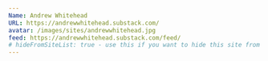```yaml
---
Name: Andrew Whitehead
URL: https://andrewwhitehead.substack.com/
avatar: /images/sites/andrewwhitehead.jpg
feed: https://andrewwhitehead.substack.com/feed/
# hideFromSiteList: true - use this if you want to hide this site from the list of sites on this page: https://eleventy-m10y.lkmt.us/sites/
---
```

